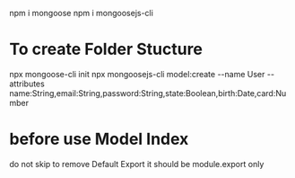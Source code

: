 npm i mongoose
npm i mongoosejs-cli
# To create  Folder  Stucture 
npx mongoose-cli  init
npx mongoosejs-cli model:create --name User --attributes name:String,email:String,password:String,state:Boolean,birth:Date,card:Number

# before  use  Model Index
  do not  skip to remove Default Export it should be module.export  only 
  